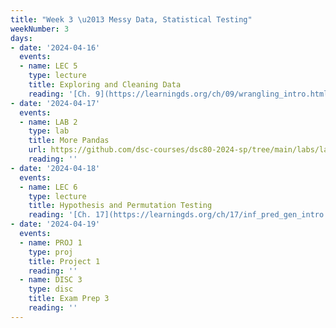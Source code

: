 ```yaml
---
title: "Week 3 \u2013 Messy Data, Statistical Testing"
weekNumber: 3
days:
- date: '2024-04-16'
  events:
  - name: LEC 5
    type: lecture
    title: Exploring and Cleaning Data
    reading: '[Ch. 9](https://learningds.org/ch/09/wrangling_intro.html) and [10](https://learningds.org/ch/10/eda_intro.html)'
- date: '2024-04-17'
  events:
  - name: LAB 2
    type: lab
    title: More Pandas
    url: https://github.com/dsc-courses/dsc80-2024-sp/tree/main/labs/lab02
    reading: ''
- date: '2024-04-18'
  events:
  - name: LEC 6
    type: lecture
    title: Hypothesis and Permutation Testing
    reading: '[Ch. 17](https://learningds.org/ch/17/inf_pred_gen_intro.html)'
- date: '2024-04-19'
  events:
  - name: PROJ 1
    type: proj
    title: Project 1
    reading: ''
  - name: DISC 3
    type: disc
    title: Exam Prep 3
    reading: ''
---
```

